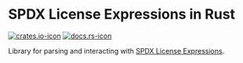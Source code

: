 <!--
SPDX-FileCopyrightText: 2022 HH Partners

SPDX-License-Identifier: MIT
-->

# SPDX License Expressions in Rust

[![crates.io-icon]][crates.io] [![docs.rs-icon]][docs.rs]

Library for parsing and interacting with [SPDX License Expressions][spdx-expression].

[crates.io-icon]: https://img.shields.io/crates/v/spdx-expression
[crates.io]: https://crates.io/crates/spdx-expression
[docs.rs-icon]: https://img.shields.io/docsrs/spdx-expression
[docs.rs]: https://docs.rs/spdx-expression
[spdx-expression]: https://spdx.github.io/spdx-spec/SPDX-license-expressions/

